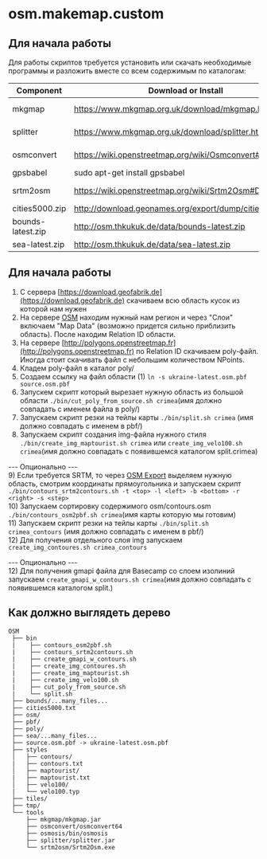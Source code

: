 # osm.makemap.custom

## Для начала работы
Для работы скриптов требуется установить или скачать необходимые программы и разложить вместе со всем содержимым по каталогам:
	
| Component         | Download or Install                                     | Comments |
|-------------------|---------------------------------------------------------|----------|
| mkgmap            | https://www.mkgmap.org.uk/download/mkgmap.html          | Copy to OSM/tools/mkgmap |
| splitter          | https://www.mkgmap.org.uk/download/splitter.html        | Copy to OSM/tools/splitter |
| osmconvert        | https://wiki.openstreetmap.org/wiki/Osmconvert#Linux    | Copy to OSM/tools/osmconvert |
| gpsbabel          | sudo apt-get install gpsbabel                           | - |
| srtm2osm          | https://wiki.openstreetmap.org/wiki/Srtm2Osm#Download   | Copy to OSM/tools/srtm2osm |
| cities5000.zip    | http://download.geonames.org/export/dump/cities5000.zip | Unpack to OSM |
| bounds-latest.zip | http://osm.thkukuk.de/data/bounds-latest.zip            | Unpack to OSM/bounds |
| sea-latest.zip    | http://osm.thkukuk.de/data/sea-latest.zip               | Unpack to OSM/sea |


## Для начала работы
1) С сервера [https://download.geofabrik.de](https://download.geofabrik.de) скачиваем всю область кусок из которой нам нужен  
2) На сервере [OSM](https://www.openstreetmap.org/export) находим нужный нам регион и через "Слои" включаем "Map Data" (возможно придется сильно приблизить область). После находим Relation ID области.  
3) На сервере [http://polygons.openstreetmap.fr](http://polygons.openstreetmap.fr) по Relation ID скачиваем poly-файл. Иногда стоит скачивать файл с небольшим количеством NPoints.  
4) Кладем poly-файл в каталог poly/
5) Создаем ссылку на файл области (1) `ln -s ukraine-latest.osm.pbf source.osm.pbf`  
6) Запускем скрипт который вырезает нужную область из большой области `./bin/cut_poly_from_source.sh crimea`(имя должно совпадать с именем файла в poly/)  
7) Запускаем скрипт резки на тейлы карты `./bin/split.sh crimea` (имя должно совпадать с именем в pbf/)  
8) Запускаем скрипт создания img-файла нужного стиля `./bin/create_img_maptourist.sh crimea` или `create_img_velo100.sh crimea`(имя должно совпадать с появившемся каталогом split.crimea)


--- Опционально ---  
9) Если требуется SRTM, то через [OSM Export](https://www.openstreetmap.org/export) выделяем нужную область, смотрим координаты прямоугольника и запускаем скрипт `./bin/contours_srtm2contours.sh -t <top> -l <left> -b <bottom> -r <right> -s <step>`   
10) Запускаем сортировку содержимого osm/contours.osm `./bin/contours_osm2pbf.sh crimea`(имя карты которую мы готовим)  
11) Запускаем скрипт резки на тейлы карты `./bin/split.sh crimea_contours` (имя должно совпадать с именем в pbf/)    
12) Для получения отдельного слоя img запускаем `create_img_contoures.sh crimea_contours`


--- Опционально ---  
12) Для получения gmapi файла для Basecamp со слоем изолиний запускаем `create_gmapi_w_contours.sh crimea`(имя должно совпадать с появившемся каталогом split.) 




## Как должно выглядеть дерево
```
OSM
 ├── bin
 |    ├── contours_osm2pbf.sh
 |    ├── contours_srtm2contours.sh
 |    ├── create_gmapi_w_contours.sh
 |    ├── create_img_contoures.sh
 |    ├── create_img_maptourist.sh
 |    ├── create_img_velo100.sh
 |    ├── cut_poly_from_source.sh
 |    └── split.sh
 ├── bounds/...many_files...
 ├── cities5000.txt
 ├── osm/
 ├── pbf/
 ├── poly/
 ├── sea/...many_files...
 ├── source.osm.pbf -> ukraine-latest.osm.pbf
 ├── styles
 │   ├── contours/
 |   ├── contours.txt
 │   ├── maptourist/
 |   ├── maptourist.txt
 │   ├── velo100/
 |   └── velo100.typ
 ├── tiles/
 ├── tmp/
 └── tools
     ├── mkgmap/mkgmap.jar
     ├── osmconvert/osmconvert64
     ├── osmosis/bin/osmosis
     ├── splitter/splitter.jar
     └── srtm2osm/Srtm2Osm.exe
```